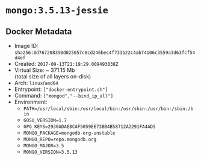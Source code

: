 # `mongo:3.5.13-jessie`

## Docker Metadata

- Image ID: `sha256:0d767208390d025057c8cd246bec4f733b22c4ab74106c3559a3d63fcf54d4ef`
- Created: `2017-09-13T21:19:29.009493038Z`
- Virtual Size: ~ 371.15 Mb  
  (total size of all layers on-disk)
- Arch: `linux`/`amd64`
- Entrypoint: `["docker-entrypoint.sh"]`
- Command: `["mongod","--bind_ip_all"]`
- Environment:
  - `PATH=/usr/local/sbin:/usr/local/bin:/usr/sbin:/usr/bin:/sbin:/bin`
  - `GOSU_VERSION=1.7`
  - `GPG_KEYS=2930ADAE8CAF5059EE73BB4B58712A2291FA4AD5`
  - `MONGO_PACKAGE=mongodb-org-unstable`
  - `MONGO_REPO=repo.mongodb.org`
  - `MONGO_MAJOR=3.5`
  - `MONGO_VERSION=3.5.13`
